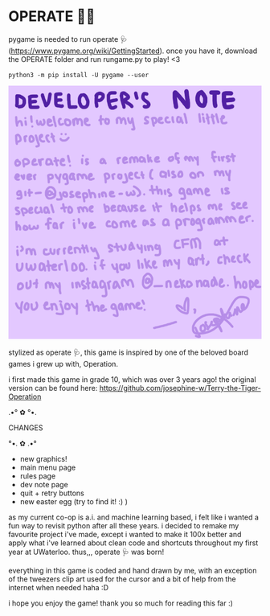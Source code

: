 # OPERATE 👨‍⚕️

pygame is needed to run operate 🩺 (https://www.pygame.org/wiki/GettingStarted). once you have it, download the OPERATE folder and run rungame.py to play! <3

```
python3 -m pip install -U pygame --user
```

![alt text](https://github.com/josephine-w/operate/blob/main/operate/images/devnote.png)

stylized as operate 🩺, this game is inspired by one of the beloved board games i grew up with, Operation. 

i first made this game in grade 10, which was over 3 years ago!
the original version can be found here: https://github.com/josephine-w/Terry-the-Tiger-Operation


.•° ✿ °•.

CHANGES
 
°•. ✿ .•°

- new graphics!
- main menu page
- rules page
- dev note page
- quit + retry buttons
- new easter egg (try to find it! :) )


as my current co-op is a.i. and machine learning based, i felt like i wanted a fun way to revisit python after all these years. i decided to remake my favourite project i've made,
except i wanted to make it 100x better and apply what i've learned about clean code and shortcuts throughout my first year at UWaterloo. thus,,,  operate 🩺 was born!

everything in this game is coded and hand drawn by me, with an exception of the tweezers clip art used for the cursor and a bit of help from the internet when needed haha :D

i hope you enjoy the game! thank you so much for reading this far :)



